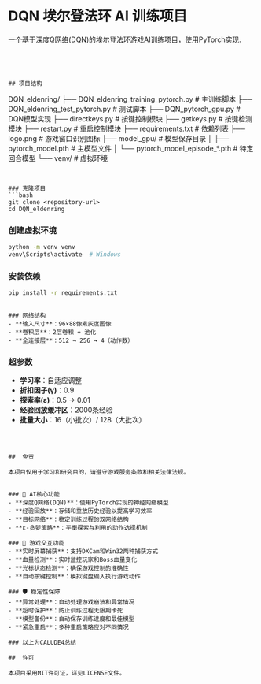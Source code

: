 # DQN 埃尔登法环 AI 训练项目

一个基于深度Q网络(DQN)的埃尔登法环游戏AI训练项目，使用PyTorch实现.


```




## 项目结构

```
DQN_eldenring/
├── DQN_eldenring_training_pytorch.py  # 主训练脚本
├── DQN_eldenring_test_pytorch.py      # 测试脚本
├── DQN_pytorch_gpu.py                 # DQN模型实现
├── directkeys.py                      # 按键控制模块
├── getkeys.py                         # 按键检测模块
├── restart.py                         # 重启控制模块
├── requirements.txt                   # 依赖列表
├── logo.png                          # 游戏窗口识别图标
├── model_gpu/                        # 模型保存目录
│   ├── pytorch_model.pth             # 主模型文件
│   └── pytorch_model_episode_*.pth   # 特定回合模型
└── venv/                             # 虚拟环境
```


### 克隆项目
```bash
git clone <repository-url>
cd DQN_eldenring
```

### 创建虚拟环境
```bash
python -m venv venv
venv\Scripts\activate  # Windows
```

### 安装依赖
```bash
pip install -r requirements.txt
```



```

### 网络结构
- **输入尺寸**：96×88像素灰度图像
- **卷积层**：2层卷积 + 池化
- **全连接层**：512 → 256 → 4（动作数）

```
### 超参数
- **学习率**：自适应调整
- **折扣因子(γ)**：0.9
- **探索率(ε)**：0.5 → 0.01
- **经验回放缓冲区**：2000条经验
- **批量大小**：16（小批次）/ 128（大批次）

```



##  免责

本项目仅用于学习和研究目的，请遵守游戏服务条款和相关法律法规。


### 🧠 AI核心功能
- **深度Q网络(DQN)**：使用PyTorch实现的神经网络模型
- **经验回放**：存储和重放历史经验以提高学习效率
- **目标网络**：稳定训练过程的双网络结构
- **ε-贪婪策略**：平衡探索与利用的动作选择机制

### 🎯 游戏交互功能
- **实时屏幕捕获**：支持DXCam和Win32两种捕获方式
- **血量检测**：实时监控玩家和Boss血量变化
- **光标状态检测**：确保游戏控制的准确性
- **自动按键控制**：模拟键盘输入执行游戏动作

### 🛡️ 稳定性保障
- **异常处理**：自动处理游戏崩溃和异常情况
- **超时保护**：防止训练过程无限期卡死
- **模型备份**：自动保存训练进度和最佳模型
- **紧急重启**：多种重启策略应对不同情况

### 以上为CALUDE4总结

##  许可

本项目采用MIT许可证，详见LICENSE文件。


